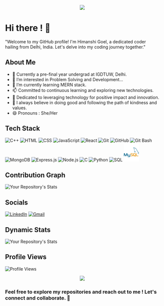 <p align="center">
<img src="https://github.com/Anmol-Baranwal/Cool-GIFs-For-GitHub/assets/74038190/54fb7eef-b1e8-41dc-be97-57e4180b3b24" width="600" >
</p>

# Hi there ! 👋

"Welcome to my GitHub profile! I'm Himanshi Goel, a dedicated coder hailing from Delhi, India. Let's delve into my coding journey together."

## About Me
- 💼 Currently a pre-final year undergrad at IGDTUW, Delhi.
-  👀 I’m interested in Problem Solving and Development...
- 🌱 I’m currently learning MERN stack.
- 📫 Committed to continuous learning and exploring new technologies.
- 🚀 Dedicated to leveraging technology for positive impact and innovation.
- 🌟 I always believe in doing good and following the path of kindness and values.
- 😄 Pronouns : She/Her

## Tech Stack
![C++](https://img.icons8.com/color/48/000000/c-plus-plus-logo.png) 
 ![HTML](https://img.icons8.com/color/48/000000/html-5--v1.png) 
 ![CSS](https://img.icons8.com/color/48/000000/css3.png)
 ![JavaScript](https://img.icons8.com/color/48/000000/javascript--v1.png) 
 ![React](https://img.icons8.com/color/48/000000/react-native.png) 
 ![Git](https://img.icons8.com/color/48/000000/git.png) 
 ![GitHub](https://img.icons8.com/fluent/48/000000/github.png) 
 ![Git Bash](https://img.icons8.com/windows/32/000000/git.png)
 ![MongoDB](https://img.icons8.com/color/48/000000/mongodb.png)
 ![Express.js](https://img.icons8.com/color/48/000000/express.png)
 ![Node.js](https://img.icons8.com/color/48/000000/nodejs.png) 
![C](https://img.icons8.com/color/48/000000/c-programming.png) 
![Python](https://img.icons8.com/color/48/000000/python.png) 
![SQL](https://img.icons8.com/ios-filled/50/000000/sql.png) 
<img src="https://github.com/devicons/devicon/blob/master/icons/mysql/mysql-original-wordmark.svg" title="MySQL"  alt="MySQL" width="50" height="60"/>&nbsp;


## Contribution Graph
![Your Repository's Stats](https://github-readme-streak-stats.herokuapp.com/?user=HimanshiGoel10&theme=radical&fire=DD2727&ring=true&currStreakNum=true&sideNums=true&hide_border=true&dates=true)

## Socials
[![LinkedIn](https://img.shields.io/badge/-LinkedIn-blue?style=flat-square&logo=linkedin&logoColor=white)](https://www.linkedin.com/in/himanshiigoel)
[![Gmail](https://img.shields.io/badge/-Gmail-red?style=flat-square&logo=gmail&logoColor=white)](mailto:himanshigoel248@gmail.com)

## Dynamic Stats

  ![Your Repository's Stats](https://github-profile-summary-cards.vercel.app/api/cards/profile-details?username=HimanshiGoel10&theme=radical&hide_rank=true&hide_title=true&hide_border=true&line_height=25&text_color=FF69B4&bg_color=30,e96443,904e95)

## Profile Views
![Profile Views](https://komarev.com/ghpvc/?username=HimanshiGoel10)


<p align="center">
<img src="https://github.com/Anmol-Baranwal/Cool-GIFs-For-GitHub/assets/74038190/85cb9521-97c0-4a65-9358-7db8099fac7f" width="200" class="center">
</p>

### Feel free to explore my repositories and reach out to me ! Let's connect and collaborate. 🚀

<!---
HimanshiGoel10/HimanshiGoel10 is a ✨ special ✨ repository because its `README.md` (this file) appears on your GitHub profile.
You can click the Preview link to take a look at your changes.
--->

